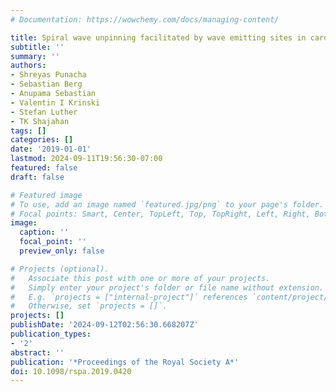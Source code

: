 ```yaml
---
# Documentation: https://wowchemy.com/docs/managing-content/

title: Spiral wave unpinning facilitated by wave emitting sites in cardiac monolayers
subtitle: ''
summary: ''
authors:
- Shreyas Punacha
- Sebastian Berg
- Anupama Sebastian
- Valentin I Krinski
- Stefan Luther
- TK Shajahan
tags: []
categories: []
date: '2019-01-01'
lastmod: 2024-09-11T19:56:30-07:00
featured: false
draft: false

# Featured image
# To use, add an image named `featured.jpg/png` to your page's folder.
# Focal points: Smart, Center, TopLeft, Top, TopRight, Left, Right, BottomLeft, Bottom, BottomRight.
image:
  caption: ''
  focal_point: ''
  preview_only: false

# Projects (optional).
#   Associate this post with one or more of your projects.
#   Simply enter your project's folder or file name without extension.
#   E.g. `projects = ["internal-project"]` references `content/project/deep-learning/index.md`.
#   Otherwise, set `projects = []`.
projects: []
publishDate: '2024-09-12T02:56:30.668207Z'
publication_types:
- '2'
abstract: ''
publication: '*Proceedings of the Royal Society A*'
doi: 10.1098/rspa.2019.0420
---
```

